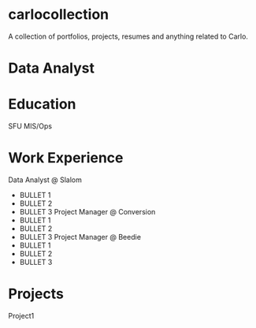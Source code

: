 # carlocollection
A collection of portfolios, projects, resumes and anything related to Carlo.
# Data Analyst

# Education
SFU MIS/Ops

# Work Experience
Data Analyst @ Slalom
- BULLET 1
- BULLET 2
- BULLET 3
Project Manager @ Conversion
- BULLET 1
- BULLET 2
- BULLET 3
Project Manager @ Beedie
- BULLET 1
- BULLET 2
- BULLET 3

# Projects
Project1
